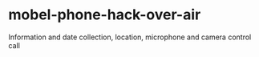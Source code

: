 # mobel-phone-hack-over-air
Information and date collection, location, microphone and camera control call 
